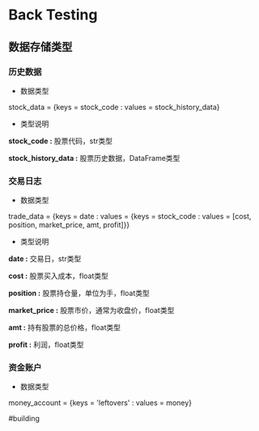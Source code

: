 # Back Testing

## 数据存储类型

### 历史数据

* 数据类型

stock\_data = {keys = stock_code : values = stock\_history\_data}

* 类型说明

__stock\_code :__ 股票代码，str类型

__stock\_history\_data :__ 股票历史数据，DataFrame类型

### 交易日志

* 数据类型

trade\_data = {keys = date : values = {keys = stock\_code : values = [cost, position, market_price, amt, profit]}}

* 类型说明

__date :__ 交易日，str类型

__cost :__ 股票买入成本，float类型

__position :__ 股票持仓量，单位为手，float类型

__market\_price :__ 股票市价，通常为收盘价，float类型

__amt :__ 持有股票的总价格，float类型

__profit :__ 利润，float类型

### 资金账户

* 数据类型

money_account = {keys = 'leftovers' : values = money}

#building